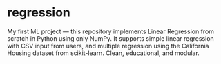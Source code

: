 # regression
My first ML project — this repository implements Linear Regression from scratch in Python using only NumPy. It supports simple linear regression with CSV input from users, and multiple regression using the California Housing dataset from scikit-learn. Clean, educational, and modular.
